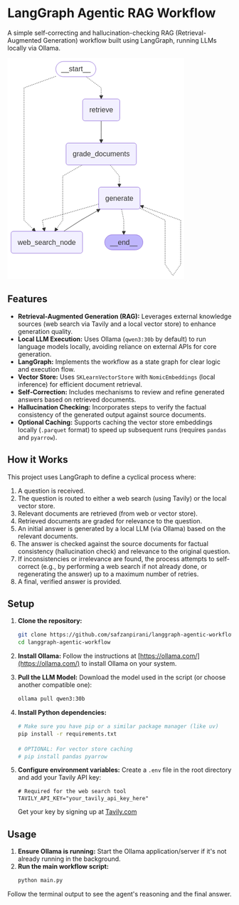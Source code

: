 # LangGraph Agentic RAG Workflow

A simple self-correcting and hallucination-checking RAG (Retrieval-Augmented Generation) workflow built using LangGraph, running LLMs locally via Ollama.

![Workflow Graph](graph.png) 

## Features

*   **Retrieval-Augmented Generation (RAG):** Leverages external knowledge sources (web search via Tavily and a local vector store) to enhance generation quality.
*   **Local LLM Execution:** Uses Ollama (`qwen3:30b` by default) to run language models locally, avoiding reliance on external APIs for core generation.
*   **LangGraph:** Implements the workflow as a state graph for clear logic and execution flow.
*   **Vector Store:** Uses `SKLearnVectorStore` with `NomicEmbeddings` (local inference) for efficient document retrieval.
*   **Self-Correction:** Includes mechanisms to review and refine generated answers based on retrieved documents.
*   **Hallucination Checking:** Incorporates steps to verify the factual consistency of the generated output against source documents.
*   **Optional Caching:** Supports caching the vector store embeddings locally (`.parquet` format) to speed up subsequent runs (requires `pandas` and `pyarrow`).

## How it Works

This project uses LangGraph to define a cyclical process where:
1.  A question is received.
2.  The question is routed to either a web search (using Tavily) or the local vector store.
3.  Relevant documents are retrieved (from web or vector store).
4.  Retrieved documents are graded for relevance to the question.
5.  An initial answer is generated by a local LLM (via Ollama) based on the relevant documents.
6.  The answer is checked against the source documents for factual consistency (hallucination check) and relevance to the original question.
7.  If inconsistencies or irrelevance are found, the process attempts to self-correct (e.g., by performing a web search if not already done, or regenerating the answer) up to a maximum number of retries.
8.  A final, verified answer is provided.

## Setup

1.  **Clone the repository:**
    ```bash
    git clone https://github.com/safzanpirani/langgraph-agentic-workflow
    cd langgraph-agentic-workflow
    ```
2.  **Install Ollama:**
    Follow the instructions at [https://ollama.com/](https://ollama.com/) to install Ollama on your system.
3.  **Pull the LLM Model:**
    Download the model used in the script (or choose another compatible one):
    ```bash
    ollama pull qwen3:30b
    ```
4.  **Install Python dependencies:**
    ```bash
    # Make sure you have pip or a similar package manager (like uv)
    pip install -r requirements.txt
    
    # OPTIONAL: For vector store caching
    # pip install pandas pyarrow 
    ```
5.  **Configure environment variables:**
    Create a `.env` file in the root directory and add your Tavily API key:
    ```env
    # Required for the web search tool
    TAVILY_API_KEY="your_tavily_api_key_here"
    ```
    
    Get your key by signing up at [Tavily.com](https://tavily.com)

## Usage

1.  **Ensure Ollama is running:** Start the Ollama application/server if it's not already running in the background.
2.  **Run the main workflow script:**
    ```bash
    python main.py
    ```

Follow the terminal output to see the agent's reasoning and the final answer.



